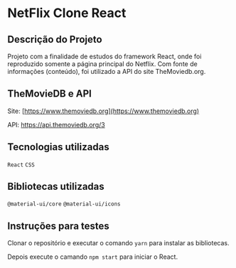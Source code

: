# NetFlix Clone React 

## Descrição do Projeto
Projeto com a finalidade de estudos do framework React, onde foi reproduzido somente a página principal do Netflix. Com fonte de informações (conteúdo), foi utilizado a API do site TheMoviedb.org.

## TheMovieDB e API

Site: [https://www.themoviedb.org](https://www.themoviedb.org) 

API: [https://api.themoviedb.org/3 ](https://api.themoviedb.org/3) 


## Tecnologias utilizadas
 `React` `CSS`

## Bibliotecas utilizadas
 `@material-ui/core` `@material-ui/icons`

 ## Instruções para testes
Clonar o repositório e executar o comando `yarn` para instalar as bibliotecas.

Depois execute o camando `npm start` para iniciar o React.